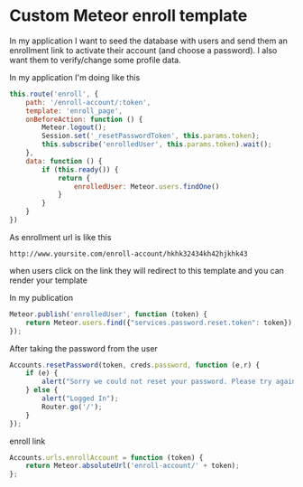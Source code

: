 # Custom Meteor enroll template

In my application I want to seed the database with users and send them an enrollment link to activate their account (and choose a password). I also want them to verify/change some profile data.

In my application I'm doing like this

```javascript
this.route('enroll', {
    path: '/enroll-account/:token',
    template: 'enroll_page',
    onBeforeAction: function () {
        Meteor.logout();
        Session.set('_resetPasswordToken', this.params.token);
        this.subscribe('enrolledUser', this.params.token).wait();
    },
    data: function () {
        if (this.ready()) {
            return {
                enrolledUser: Meteor.users.findOne()
            }
        }
    }
})
```

As enrollment url is like this

```
http://www.yoursite.com/enroll-account/hkhk32434kh42hjkhk43
```

when users click on the link they will redirect to this template and you can render your template

In my publication

```javascript
Meteor.publish('enrolledUser', function (token) {
    return Meteor.users.find({"services.password.reset.token": token});
});
```

After taking the password from the user

```javascript
Accounts.resetPassword(token, creds.password, function (e,r) {
    if (e) {
        alert("Sorry we could not reset your password. Please try again.");
    } else {
        alert("Logged In");
        Router.go('/');
    }
});
```

enroll link

```javascript
Accounts.urls.enrollAccount = function (token) {
    return Meteor.absoluteUrl('enroll-account/' + token);
};
```

